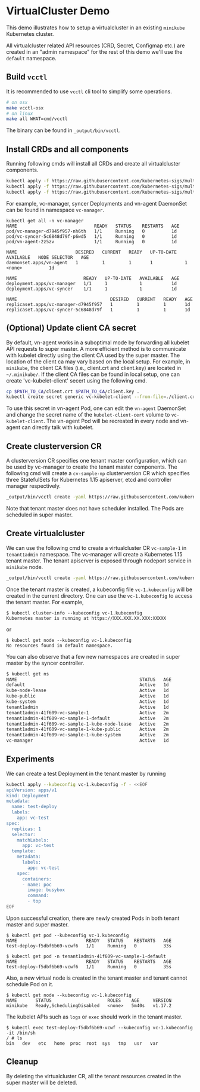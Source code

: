 # VirtualCluster Demo

This demo illustrates how to setup a virtualcluster in an existing `minikube` Kubernetes cluster.

All virtualcluster related API resources (CRD, Secret, Configmap etc.) are created in an
"admin namespace" for the rest of this demo we'll use the `default` namespace.

## Build `vcctl`
It is recommended to use `vcctl` cli tool to simplify some operations.
```bash
# on osx
make vcctl-osx
# on linux
make all WHAT=cmd/vcctl
```

The binary can be found in `_output/bin/vcctl`.

## Install CRDs and all components
Running following cmds will install all CRDs and create all virtualcluster components.
```bash
kubectl apply -f https://raw.githubusercontent.com/kubernetes-sigs/multi-tenancy/master/incubator/virtualcluster/config/crds/tenancy.x-k8s.io_clusterversions.yaml
kubectl apply -f https://raw.githubusercontent.com/kubernetes-sigs/multi-tenancy/master/incubator/virtualcluster/config/crds/tenancy.x-k8s.io_virtualclusters.yaml
kubectl apply -f https://raw.githubusercontent.com/kubernetes-sigs/multi-tenancy/master/incubator/virtualcluster/config/setup/all_in_one.yaml
```

For example, vc-manager, syncer Deployments and vn-agent DaemonSet can be found in namespace `vc-manager`.
```
kubectl get all -n vc-manager
NAME                             READY   STATUS    RESTARTS   AGE
pod/vc-manager-d7945f957-nh6th   1/1     Running   0          1d
pod/vc-syncer-5c6848d79f-p6wd5   1/1     Running   0          1d
pod/vn-agent-2z5zv               1/1     Running   0          1d

NAME                      DESIRED   CURRENT   READY   UP-TO-DATE   AVAILABLE   NODE SELECTOR   AGE
daemonset.apps/vn-agent   1         1         1       1            1           <none>          1d

NAME                         READY   UP-TO-DATE   AVAILABLE   AGE
deployment.apps/vc-manager   1/1     1            1           1d
deployment.apps/vc-syncer    1/1     1            1           1d

NAME                                   DESIRED   CURRENT   READY   AGE
replicaset.apps/vc-manager-d7945f957   1         1         1       1d
replicaset.apps/vc-syncer-5c6848d79f   1         1         1       1d
```

## (Optional) Update client CA secret
By default, vn-agent works in a suboptimal mode by forwarding all kubelet API requests to super master.
A more efficient method is to communicate with kubelet directly using the client CA used by the super master.
The location of the client ca may vary based on the local setup.
For example, in `minikube`, the client CA files (i.e., client.crt and client.key) are located in `~/.minikube/`.
If the client CA files can be found in local setup, one can create 'vc-kubelet-client' secert using
the following cmd.
```bash
cp $PATH_TO_CA/client.crt $PATH_TO_CA/client.key .
kubectl create secret generic vc-kubelet-client --from-file=./client.crt --from-file=./client.key --namespace vc-manager
```

To use this secret in vn-agent Pod, one can edit the `vn-agent` DaemonSet and
change the secret name of the `kubelet-client-cert` volume to `vc-kubelet-client`.
The vn-agent Pod will be recreated in every node and vn-agent can directly talk with kubelet.

## Create clusterversion CR
A clusterversion CR specifies one tenant master configuration, which can be used by vc-manager to
create the tenant master components. The following cmd will create a `cv-sample-np` clusterversion CR
which specifies three StatefulSets for Kubernetes 1.15 apiserver, etcd and controller manager respectively.
```bash
_output/bin/vcctl create -yaml https://raw.githubusercontent.com/kubernetes-sigs/multi-tenancy/master/incubator/virtualcluster/config/sampleswithspec/clusterversion_v1_nodeport.yaml
```

Note that tenant master does not have scheduler installed. The Pods are scheduled in super master.

## Create virtualcluster
We can use the following cmd to create a virtualcluster CR `vc-sample-1` in `tenant1admin` namespace.
The vc-manager will create a Kubernetes 1.15 tenant master. The tenant apiserver is exposed through nodeport service
in `minikube` node.
```bash
_output/bin/vcctl create -yaml https://raw.githubusercontent.com/kubernetes-sigs/multi-tenancy/master/incubator/virtualcluster/config/sampleswithspec/virtualcluster_1_nodeport.yaml -vckbcfg vc-1.kubeconfig
```

Once the tenant master is created, a kubeconfig file `vc-1.kubeconfig` will be created in the current directory.
One can use the `vc-1.kubeconfig` to access the tenant master. For example,
```
$ kubectl cluster-info --kubeconfig vc-1.kubeconfig
Kubernetes master is running at https://XXX.XXX.XX.XXX:XXXXX
```

or
```
$ kubectl get node --kubeconfig vc-1.kubeconfig
No resources found in default namespace.
```

You can also observe that a few new namespaces are created in super master by the syncer controller.
```bash
$ kubectl get ns
NAME                                              STATUS   AGE
default                                           Active   1d
kube-node-lease                                   Active   1d
kube-public                                       Active   1d
kube-system                                       Active   1d
tenant1admin                                      Active   1d
tenant1admin-41f609-vc-sample-1                   Active   2m
tenant1admin-41f609-vc-sample-1-default           Active   2m
tenant1admin-41f609-vc-sample-1-kube-node-lease   Active   2m
tenant1admin-41f609-vc-sample-1-kube-public       Active   2m
tenant1admin-41f609-vc-sample-1-kube-system       Active   2m
vc-manager                                        Active   1d
```

## Experiments
We can create a test Deployment in the tenant master by running
```bash
kubectl apply --kubeconfig vc-1.kubeconfig -f - <<EOF
apiVersion: apps/v1
kind: Deployment
metadata:
  name: test-deploy
  labels:
    app: vc-test
spec:
  replicas: 1
  selector:
    matchLabels:
      app: vc-test
  template:
    metadata:
      labels:
        app: vc-test
    spec:
      containers:
      - name: poc
        image: busybox
        command:
        - top
EOF
```

Upon successful creation, there are newly created Pods in
both tenant master and super master.

```
$ kubectl get pod --kubeconfig vc-1.kubeconfig
NAME                          READY   STATUS    RESTARTS   AGE
test-deploy-f5dbf6b69-vcwf6   1/1     Running   0          33s

$ kubectl get pod -n tenant1admin-41f609-vc-sample-1-default
NAME                          READY   STATUS    RESTARTS   AGE
test-deploy-f5dbf6b69-vcwf6   1/1     Running   0          35s
```

Also, a new virtual node is created in the tenant master and tenant cannot schedule Pod on it.
```
$ kubectl get node --kubeconfig vc-1.kubeconfig
NAME       STATUS                     ROLES    AGE     VERSION
minikube   Ready,SchedulingDisabled   <none>   5m40s   v1.17.2
```

The kubelet APIs such as `logs` or `exec` should work in the tenant master.
```
$ kubectl exec test-deploy-f5dbf6b69-vcwf --kubeconfig vc-1.kubeconfig -it /bin/sh
/ # ls
bin   dev   etc   home  proc  root  sys   tmp   usr   var

```

## Cleanup

By deleting the virtualcluster CR, all the tenant resources created in the super master will be
deleted.


